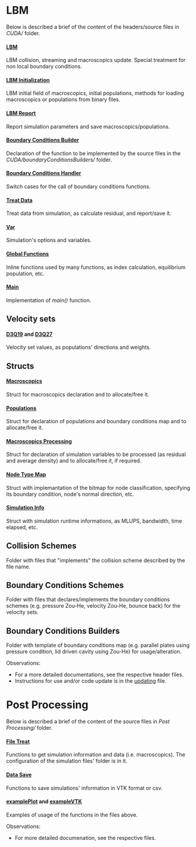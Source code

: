 # LBM

Below is described a brief of the content of the headers/source files in _CUDA/_ folder.

#### [LBM](../src/CUDA/lbm.h)
LBM collision, streaming and macroscopics update. Special treatment for non local boundary conditions.
#### [LBM Initialization](../src/CUDA/lbmInitialization.h)
LBM  initial field of macroscopics, initial populations, methods for loading macroscopics or populations from binary files.
#### [LBM Report](../src/CUDA/lbmReport.h)
Report simulation parameters and save macroscopics/populations.
#### [Boundary Conditions Builder](../src/CUDA/boundaryConditionsBuilder.h)
Declaration of the function to be implemented by the source files in the _CUDA/boundaryConditionsBuilders/_ folder.
#### [Boundary Conditions Handler](../src/CUDA/boundaryConditionsHandler.h)
Switch cases for the call of boundary conditions functions.
#### [Treat Data](../src/CUDA/treatData.h)
Treat data from simulation, as calculate residual, and report/save it.
#### [Var](../src/CUDA/var.h)
Simulation's options and variables.
#### [Global Functions](../src/CUDA/globalFunctions.cu)
Inline functions used by many functions, as index calculation, equilibrium population, etc.
#### [Main](../src/CUDA/main.cu)
Implementation of _main()_ function.

## Velocity sets

#### [D3Q19](../src/CUDA/velocitySets/D3Q19.h) and [D3Q27](../src/CUDA/velocitySets/D3Q27.h)
Velocity set values, as populations' directions and weights.

## Structs

#### [Macroscopics](../src/CUDA/structs/macroscopics.h)
Struct for macroscopics declaration and to allocate/free it.
#### [Populations](../src/CUDA/structs/populations.h)
Struct for declaration of populations and boundary conditions map and to allocate/free it.
#### [Macroscopics Processing](../src/CUDA/structs/macrProc.h)
Struct for declaration of simulation variables to be processed (as residual and average density) and to allocate/free it, if required.
#### [Node Type Map](../src/CUDA/structs/nodeTypeMap.h)
Struct with implemantation of the bitmap for node classification, specifying its boundary condition, node's normal direction, etc.
#### [Simulation Info](../src/CUDA/structs/simInfo.h)
Struct with simulation runtime informations, as MLUPS, bandwidth, time elapsed, etc.

## Collision Schemes

Folder with files that "implements" the collision scheme described by the file name.

## Boundary Conditions Schemes

Folder with files that declares/implements the boundary conditions schemes (e.g. pressure Zou-He, velocity Zou-He, bounce back) for the velocity sets.

## Boundary Conditions Builders

Folder with template of boundary conditions map (e.g. parallel plates using pressure condition, lid driven cavity using Zou-He) for usage/alteration.

Observations:
* For a more detailed documentations, see the respective header files.
* Instructions for use and/or code update is in the [updating](./updating.md) file.


# Post Processing

Below is described a brief of the content of the source files in _Post Processing/_ folder.

#### [File Treat](../src/Post%20Processing/fileTreat.py)
Functions to get simulation information and data (i.e. macroscopics). The configuration of the simulation files' folder is in it.

#### [Data Save](../src/Post%20Processing/dataSave.py)
Functions to save simulations' information in VTK format or csv.

#### [examplePlot](../src/Post%20Processing/exmapleVTK.py) and [exampleVTK](../src/Post%20Processing/exmaplePlot.py)
Examples of usage of the functions in the files above.

Observations:
* For more detailed documenation, see the respective files.
